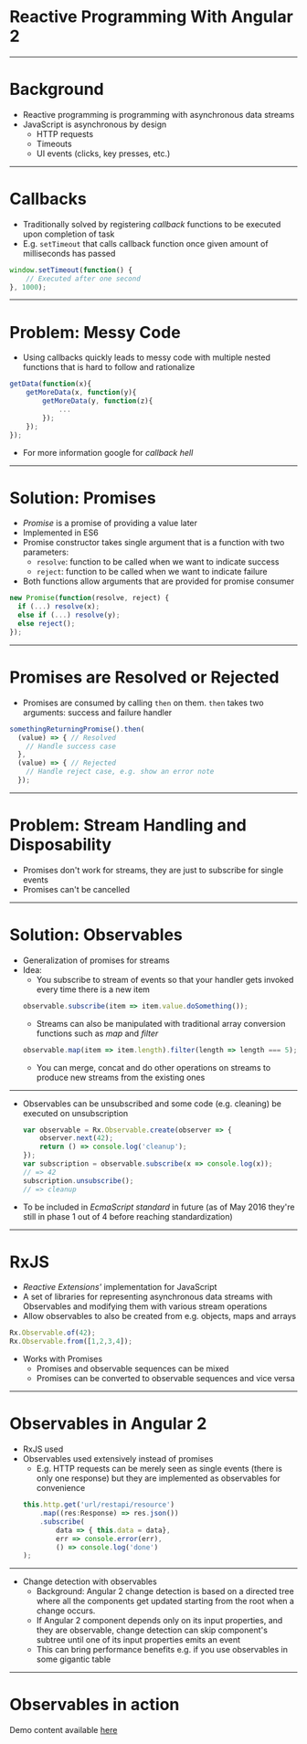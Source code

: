 # Reactive Programming With Angular 2

---

# Background

- Reactive programming is programming with asynchronous data streams
- JavaScript is asynchronous by design
  - HTTP requests
  - Timeouts
  - UI events (clicks, key presses, etc.)

---

# Callbacks

- Traditionally solved by registering _callback_ functions to be executed upon completion of task
- E.g. `setTimeout` that calls callback function once given amount of milliseconds has passed

```javascript
window.setTimeout(function() {
	// Executed after one second
}, 1000);
```

---

# Problem: Messy Code

- Using callbacks quickly leads to messy code with multiple nested functions that is hard to follow and rationalize

```javascript
getData(function(x){
    getMoreData(x, function(y){
        getMoreData(y, function(z){
            ...
        });
    });
});
```

- For more information google for _callback hell_

---

# Solution: Promises

- _Promise_ is a promise of providing a value later
- Implemented in ES6
- Promise constructor takes single argument that is a function with two parameters:
  - `resolve`: function to be called when we want to indicate success
  - `reject`: function to be called when we want to indicate failure
- Both functions allow arguments that are provided for promise consumer

```javascript
new Promise(function(resolve, reject) {
  if (...) resolve(x);
  else if (...) resolve(y);
  else reject();
});
```

---

# Promises are Resolved or Rejected

- Promises are consumed by calling `then` on them. `then` takes two arguments: success and failure handler

```javascript
somethingReturningPromise().then(
  (value) => { // Resolved
    // Handle success case
  },
  (value) => { // Rejected
    // Handle reject case, e.g. show an error note
  });
```

---

# Problem: Stream Handling and Disposability

- Promises don't work for streams, they are just to subscribe for single events
- Promises can't be cancelled

---

# Solution: Observables

- Generalization of promises for streams
- Idea:
  - You subscribe to stream of events so that your handler gets invoked every time there is a new item
  ```javascript
  observable.subscribe(item => item.value.doSomething());
  ```
  - Streams can also be manipulated with traditional array conversion functions such as _map_ and _filter_
  ```javascript
  observable.map(item => item.length).filter(length => length === 5);
  ```
  - You can merge, concat and do other operations on streams to produce new streams from the existing ones

---

- Observables can be unsubscribed and some code (e.g. cleaning) be executed on unsubscription
  ```javascript
  var observable = Rx.Observable.create(observer => {
      observer.next(42);
      return () => console.log('cleanup');
  });
  var subscription = observable.subscribe(x => console.log(x));
  // => 42
  subscription.unsubscribe();
  // => cleanup
  ```
- To be included in _EcmaScript standard_ in future (as of May 2016 they're still in phase 1 out of 4 before reaching standardization)

---

# RxJS

- _Reactive Extensions'_ implementation for JavaScript
- A set of libraries for representing asynchronous data streams with Observables and modifying them with various stream operations
- Allow observables to also be created from e.g. objects, maps and arrays
```javascript
Rx.Observable.of(42);
Rx.Observable.from([1,2,3,4]);
```
- Works with Promises
  - Promises and observable sequences can be mixed
  - Promises can be converted to observable sequences and vice versa
---

# Observables in Angular 2

- RxJS used
- Observables used extensively instead of promises
  - E.g. HTTP requests can be merely seen as single events (there is only one response) but they are implemented as observables for convenience
  ```javascript
  this.http.get('url/restapi/resource')
      .map((res:Response) => res.json())
      .subscribe(
          data => { this.data = data},
          err => console.error(err),
          () => console.log('done')
  );
  ```
---

- Change detection with observables
  - Background: Angular 2 change detection is based on a directed tree where all the components get updated starting from the root when a change occurs.
  - If Angular 2 component depends only on its input properties, and they are observable, change detection can skip component's subtree until one of its input properties emits an event
  - This can bring performance benefits e.g. if you use observables in some gigantic table

---

# Observables in action

Demo content available [here](https://github.com/gofore/angular2-training/tree/master/reactive-programming-with-angular2/demo)
